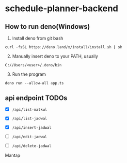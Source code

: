 # schedule-planner-backend

## How to run deno(Windows)
1. Install deno from git bash
```
curl -fsSL https://deno.land/x/install/install.sh | sh
```
2. Manually insert deno to your PATH, usually
```
C://Users/<user>/.deno/bin
```
3. Run the program
```
deno run --allow-all app.ts
```

## api endpoint TODOs

- [x] `/api/list-matkul`
- [x] `/api/list-jadwal`
- [x] `/api/insert-jadwal`
- [ ] `/api/edit-jadwal`
- [ ] `/api/delete-jadwal`


Mantap
